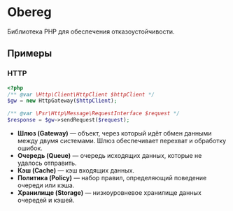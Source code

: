 # Obereg

Библиотека PHP для обеспечения отказоустойчивости. 

## Примеры

### HTTP

```php
<?php
/** @var \Http\Client\HttpClient $httpClient */
$gw = new HttpGateway($httpClient);

/** @var \Psr\Http\Message\RequestInterface $request */
$response = $gw->sendRequest($request);
```

- **Шлюз (Gateway)** — объект, через который идёт обмен данными между двумя системами. Шлюз
  обеспечивает перехват и обработку ошибок.
- **Очередь (Queue)** — очередь исходящих данных, которые не удалось отправить.
- **Кэш (Cache)** — кэш входящих данных.
- **Политика (Policy)** — набор правил, определяющий поведение очереди или кэша.
- **Хранилище (Storage)** — низкоуровневое хранилище данных очередей и кэшей.
